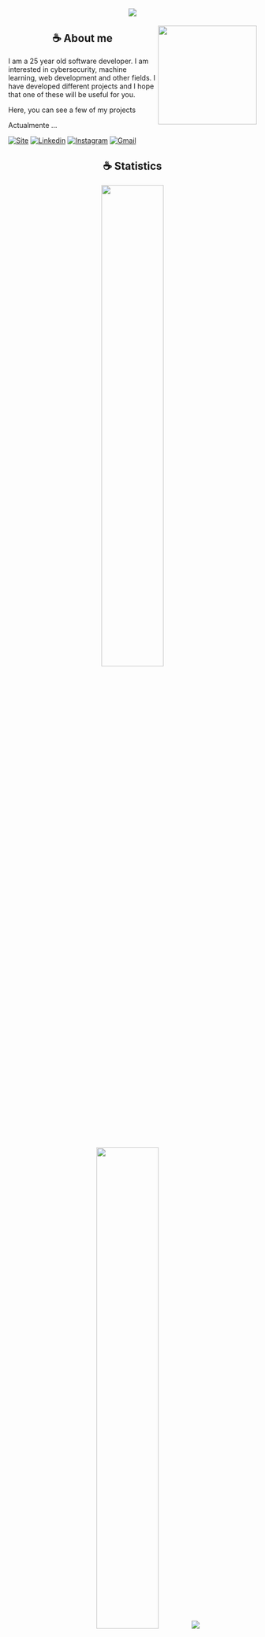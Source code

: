 <h1 align="center">
    <img src="https://readme-typing-svg.herokuapp.com/?font=Righteous&size=35&center=true&vCenter=true&width=500&height=70&duration=4000&lines=Hi,+I'm+Axell+!+👋;+Software+Developer;" />
</h1>

<img align='right' src='https://user-images.githubusercontent.com/5713670/87202985-820dcb80-c2b6-11ea-9f56-7ec461c497c3.gif' width='200"'>

<h2 align="center">☕ About me</h2>

<p>I am a 25 year old software developer. I am interested in cybersecurity, machine learning, web development and other fields. I have developed different projects and I hope that one of these will be useful for you.</p>


<p>Here, you can see a few of my projects</p>

<p>Actualmente ...</p>

<p></p>


[![Site](https://img.shields.io/website?label=axl.dev&style=for-the-badge&url=https://www.axl.dev/)](https://www.axl.dev)
[![Linkedin](https://img.shields.io/badge/LinkedIn-0077B5?style=for-the-badge&logo=linkedin&logoColor=white)](https://www.linkedin.com/in/axell-bernabel-3bb697222/)
[![Instagram](https://img.shields.io/badge/Instagram-E4405F?style=for-the-badge&logo=instagram&logoColor=white)](https://www.instagram.com/axlbm72/)
[![Gmail](https://img.shields.io/badge/Gmail-D14836?style=for-the-badge&logo=gmail&logoColor=white)](mailto:axell.bernabel72@gmail.com)


<h2 align="center">☕ Statistics</h2>

<p align="center">
  <img height="50%" width="auto" src ="https://github-readme-stats.vercel.app/api?username=axl72&show_icons=true&count_private=true&theme=material-palenight&hide_border=true&hide=issues,contribs&bg_color=00000000">
  <img height="50%" width="auto" src ="https://github-readme-stats.vercel.app/api/top-langs/?username=axl72&layout=compact&hide_border=true&theme=material-palenight&bg_color=00000000&langs_count=6&hide=jupyter%20notebook,html,tex,css&exclude_repo=obsidian-notes">
  <img src ="https://github-readme-streak-stats.herokuapp.com?user=axl72&theme=material-palenight&hide_border=true&background=FFFFFF00">
</p>

<h2 align="center"> My skills</h2>

<div style="display: inline_block">
  <img align="center" alt="html5" src="https://img.shields.io/badge/HTML5-E34F26?style=for-the-badge&logo=html5&logoColor=white" />
  <img align="center" alt="css" src="https://img.shields.io/badge/CSS3-1572B6?style=for-the-badge&logo=css3&logoColor=white" />
  <img align="center" alt="js" src="https://img.shields.io/badge/JavaScript-F7DF1E?style=for-the-badge&logo=javascript&logoColor=black" />
  <img align="center" alt="ts" src="https://img.shields.io/badge/TypeScript-007ACC?style=for-the-badge&logo=typescript&logoColor=white" />
  <img align="center" alt="react" src="https://img.shields.io/badge/React-20232A?style=for-the-badge&logo=react&logoColor=61DAFB" />
  <img align="center" alt="nodejs" src="https://img.shields.io/badge/Node.js-43853D?style=for-the-badge&logo=node.js&logoColor=white" />
</div><br/>

## Videos de presentación de proyectos

<a href="https://youtu.be/T9tc_p42_xA?si=LEm0TcofNUF_aTH2">Space-Time</a> <br> <br>
<a href="https://youtu.be/n6KKB5nYZZQ?si=Bq9JqAB6SopfqhUk">My-Finaces</a> <br>
